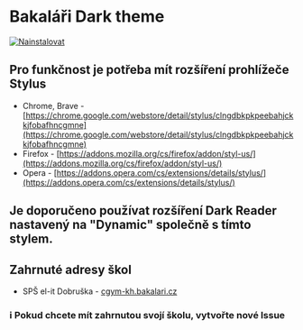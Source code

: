# Bakaláři Dark theme

[![Nainstalovat](https://dabuttonfactory.com/button.png?t=NAINSTALOVAT&f=Open+Sans&ts=16&tc=000&hp=10&vp=10&c=4&bgt=unicolored&bgc=ae04ff)](https://github.com/Steepaik/baka-dark-cgym/raw/master/baka-dark.user.css)

## Pro funkčnost je potřeba mít rozšíření prohlížeče Stylus
 - Chrome, Brave - [https://chrome.google.com/webstore/detail/stylus/clngdbkpkpeebahjckkjfobafhncgmne](https://chrome.google.com/webstore/detail/stylus/clngdbkpkpeebahjckkjfobafhncgmne)
 - Firefox - [https://addons.mozilla.org/cs/firefox/addon/styl-us/](https://addons.mozilla.org/cs/firefox/addon/styl-us/)
 - Opera - [https://addons.opera.com/cs/extensions/details/stylus/](https://addons.opera.com/cs/extensions/details/stylus/)

## Je doporučeno používat rozšíření Dark Reader nastavený na "Dynamic" společně s tímto stylem.

## Zahrnuté adresy škol
 - SPŠ el-it Dobruška - [cgym-kh.bakalari.cz](https://cgym-kh.bakalari.cz/login)
 
### ℹ️ Pokud chcete mít zahrnutou svojí školu, vytvořte nové Issue

